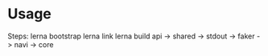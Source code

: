 # Usage
Steps:
lerna bootstrap
lerna link
lerna build  api -> shared -> stdout -> faker -> navi -> core
